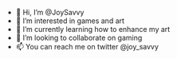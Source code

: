 - 👋 Hi, I’m @JoySavvy
- 👀 I’m interested in games and art
- 🌱 I’m currently learning how to enhance my art
- 💞️ I’m looking to collaborate on gaming
- 📫 You can reach me on twitter @joy_savvy

<!---
JoySavvy/JoySavvy is a ✨ special ✨ repository because its `README.md` (this file) appears on your GitHub profile.
You can click the Preview link to take a look at your changes.
--->
